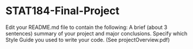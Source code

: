 # STAT184-Final-Project

Edit your README.md file to contain the following:
A brief (about 3 sentences) summary of your project and major conclusions.
Specify which Style Guide you used to write your code. (See projectOverview.pdf)
